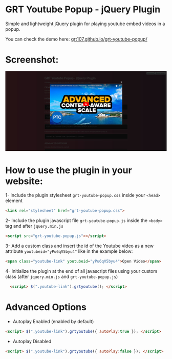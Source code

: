 # GRT Youtube Popup - jQuery Plugin
Simple and lightweight jQuery plugin for playing youtube embed videos in a popup. 

You can check the demo here: [grt107.github.io/grt-youtube-popup/](http://grt107.github.io/grt-youtube-popup/)

# Screenshot:
![Alt text](/screenshot.jpg?raw=true "Demo Screenshot")

# How to use the plugin in your website:
1- Include the plugin stylesheet ```grt-youtube-popup.css``` inside your ```<head>``` element

  ```html
  <link rel="stylesheet" href="grt-youtube-popup.css">
  ```

2- Include the plugin javascript file ```grt-youtube-popup.js``` inside the ```<body>``` tag and after ```jquery.min.js```

  ```html
  <script src="grt-youtube-popup.js"></script>
  ```

3- Add a custom class and insert the id of the Youtube video as a new attribute ```youtubeid="yPu6qV5byu4"``` like in the example below:

  ```html
  <span class="youtube-link" youtubeid="yPu6qV5byu4">Open Video</span>
  ```
  
4- Initialize the plugin at the end of all javascript files using your custom class (after ```jquery.min.js``` and ```grt-youtube-popup.js```)

```html
  <script> $(".youtube-link").grtyoutube(); </script>
  ```

# Advanced Options
- Autoplay Enabled (enabled by default)

```html
<script> $(".youtube-link").grtyoutube({ autoPlay:true }); </script>
```

- Autoplay Disabled

```html
<script> $(".youtube-link").grtyoutube({ autoPlay:false }); </script>
```
